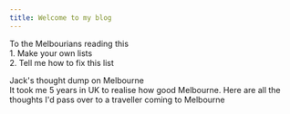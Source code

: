 ```yaml
---
title: Welcome to my blog
---
```



To the Melbourians reading this 								
	1. Make your own lists							
	2. Tell me how to fix this list							
								
Jack's thought dump on Melbourne								
	It took me 5 years in UK to realise how good Melbourne. Here are all the  thoughts I'd pass over to a traveller coming to Melbourne							
